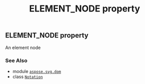 ﻿---
title: ELEMENT_NODE property
second_title: Aspose.SVG for Python via .NET API References
description: 
type: docs
weight: 250
url: /python-net/aspose.svg.dom/notation/element_node/
is_root: false
---

## ELEMENT_NODE property


An element node

### See Also
* module [`aspose.svg.dom`](../../)
* class [`Notation`](/svg/python-net/aspose.svg.dom/notation)
